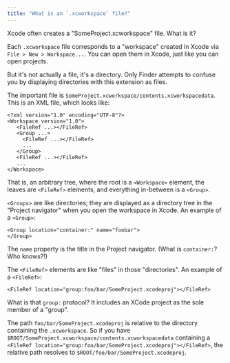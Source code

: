 ```yaml
---
title: "What is an `.xcworkspace` file?"
---
```


Xcode often creates a "SomeProject.xcworkspace" file. What is it?

Each `.xcworkspace` file corresponds to a "workspace" created in Xcode via `File > New > Workspace...`. You can open them in Xcode, just like you can open projects.

But it's not actually a file, it's a directory. Only Finder attempts to confuse you by displaying directories with this extension as files.

The important file is `SomeProject.xcworkspace/contents.xcworkspacedata`. This is an XML file, which looks like:

```
<?xml version="1.0" encoding="UTF-8"?>
<Workspace version="1.0">
   <FileRef ...></FileRef>
   <Group ...>
     <FileRef ...></FileRef>
     ...
   </Group>
   <FileRef ...></FileRef>
   ...
</Workspace>
```

That is, an arbitrary tree, where the root is a `<Workspace>` element, the leaves are `<FileRef>` elements, and everything in-between is a `<Group>`.

`<Groups>` are like directories; they are displayed as a directory tree in the "Project navigator" when you open the workspace in Xcode. An example of a `<Group>`:

```
<Group location="container:" name="foobar">
</Group>
```

The `name` property is the title in the Project navigator. (What is `container:`? Who knows?!)

The `<FileRef>` elements are like "files" in those "directories". An example of a `<FileRef>`:

```
<FileRef location="group:foo/bar/SomeProject.xcodeproj"></FileRef>
```

What is that `group:` protocol? It includes an XCode project as the sole member of a "group".

The path `foo/bar/SomeProject.xcodeproj` is relative to the directory containing the `.xcworkspace`. So if you have `$ROOT/SomeProject.xcworkspace/contents.xcworkspacedata` containing a `<FileRef location="group:foo/bar/SomeProject.xcodeproj"></FileRef>`, the relative path resolves to `$ROOT/foo/bar/SomeProject.xcodeproj`.
